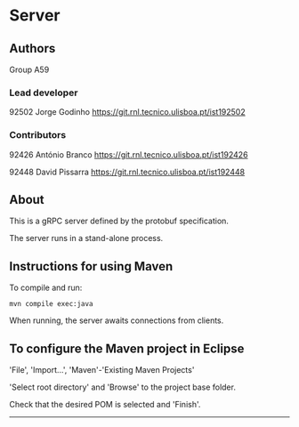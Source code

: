# Server


## Authors

Group A59

### Lead developer 

92502 Jorge Godinho https://git.rnl.tecnico.ulisboa.pt/ist192502

### Contributors

92426 António Branco https://git.rnl.tecnico.ulisboa.pt/ist192426

92448 David Pissarra https://git.rnl.tecnico.ulisboa.pt/ist192448 

## About

This is a gRPC server defined by the protobuf specification.

The server runs in a stand-alone process.


## Instructions for using Maven

To compile and run:

```
mvn compile exec:java
```

When running, the server awaits connections from clients.


## To configure the Maven project in Eclipse

'File', 'Import...', 'Maven'-'Existing Maven Projects'

'Select root directory' and 'Browse' to the project base folder.

Check that the desired POM is selected and 'Finish'.


----

